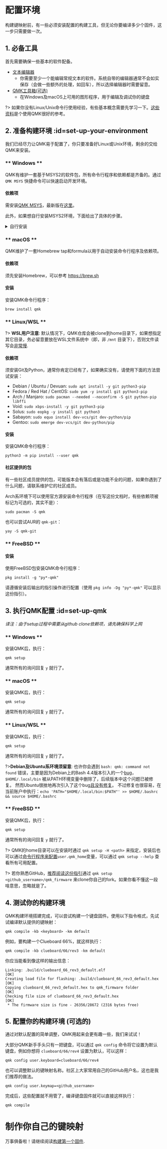 # 配置环境

构建键映射前，有一些必须安装配置的构建工具，但无论你要编译多少个固件，这一步只需要做一次。

## 1. 必备工具

首先需要确保一些基本的软件配备。

* [文本编辑器](zh-cn/newbs_learn_more_resources.md#text-editor-resources)
  * 你需要至少一个能编辑常规文本的软件。系统自带的编辑器通常不会如实保存（会做一些额外的处理，如回车），所以选择编辑器时需要留意。
* [QMK工具箱(可选)](https://github.com/qmk/qmk_toolbox)
  * 在Windows及macOS上可用的图形程序，用于编辑及调试你的键盘

?> 如果你没有Linux/Unix命令行使用经验，有些基本概念需要先学习一下。[这些资料](zh-cn/newbs_learn_more_resources.md#command-line-resources)是个使用QMK很好的参考。

## 2. 准备构建环境 :id=set-up-your-environment

我们已经尽力让QMK易于配置了，你只要准备好Linux或Unix环境，剩余的交给QMK来安装。

<!-- tabs:start -->

### ** Windows **

QMK有维护一套基于MSYS2的软件包，所有命令行程序和依赖都是齐备的。通过 `QMK MSYS` 快捷命令可以快速启动开发环境。

#### 依赖项

需安装[QMK MSYS](https://msys.qmk.fm/)，最新版在[这里](https://github.com/qmk/qmk_distro_msys/releases/latest)。

此外，如果想自行安装MSYS2环境，下面给出了具体的步骤。

<details>
  <summary>自行安装</summary>

?> 若决定使用 `QMK MSYS`，请跳过此节.

#### 依赖项

遵循 https://www.msys2.org 上的指引，安装MSYS2、Git和Python。

在MSYS2安装完毕后，关闭所有的MSYS终端，启动新的MinGW 64-bit终端。

!> **注意:** MinGW 64-bit 终端*不同于*安装包最后打开的MSYS终端，窗口标题应当是紫色的"MINGW64"而不是"MSYS"。具体的差异可以[参考这里](https://www.msys2.org/wiki/MSYS2-introduction/#subsystems)。

执行如下命令：

    pacman --needed --noconfirm --disable-download-timeout -S git mingw-w64-x86_64-toolchain mingw-w64-x86_64-python3-pip

#### 安装

安装QMK命令行程序:

    python3 -m pip install qmk

</details>

### ** macOS **

QMK维护了一套Homebrew tap和formula以用于自动安装命令行程序及依赖项。

#### 依赖项

须先安装Homebrew，可以参考 https://brew.sh

#### 安装

安装QMK命令行程序：

    brew install qmk

### ** Linux/WSL **

?> **WSL用户注意**: 默认情况下，QMK仓库会被clone到home目录下，如果想指定其它目录，务必留意要放在WSL文件系统中（即，非 `/mnt` 目录下），否则文件读写会[非常慢](https://github.com/microsoft/WSL/issues/4197).

#### 依赖项

须安装Git及Python，通常你肯定已经有了，如果确实没有，请使用下面的方法尝试安装：

* Debian / Ubuntu / Devuan: `sudo apt install -y git python3-pip`
* Fedora / Red Hat / CentOS: `sudo yum -y install git python3-pip`
* Arch / Manjaro: `sudo pacman --needed --noconfirm -S git python-pip libffi`
* Void: `sudo xbps-install -y git python3-pip`
* Solus: `sudo eopkg -y install git python3`
* Sabayon: `sudo equo install dev-vcs/git dev-python/pip`
* Gentoo: `sudo emerge dev-vcs/git dev-python/pip`

#### 安装

安装QMK命令行程序：

    python3 -m pip install --user qmk

#### 社区提供的包

有一些社区成员提供的包，可能版本会有落后或是功能不全的问题，如果你遇到了什么问题，请联系维护它的社区成员。

Arch系环境下可以使用官方源安装命令行程序（在写这份文档时，有些依赖项被标记为可选的，其实不是）：

    sudo pacman -S qmk

也可以尝试AUR的 `qmk-git`：

    yay -S qmk-git

###  ** FreeBSD **

#### 安装

使用FreeBSD包安装QMK命令行程序：

    pkg install -g "py*-qmk"

请遵循安装后输出的指引操作进行配置（使用 `pkg info -Dg "py*-qmk"` 可以显示这份指引）。

<!-- tabs:end -->

## 3. 执行QMK配置 :id=set-up-qmk
*译注：由于setup过程中需要从github clone依赖项，请先确保科学上网*

<!-- tabs:start -->

### ** Windows **

安装QMK后，执行：

    qmk setup

通常所有的询问回复 `y` 就行了。

### ** macOS **

安装QMK后，执行：

    qmk setup

通常所有的询问回复 `y` 就行了。

### ** Linux/WSL **

安装QMK后，执行：

    qmk setup

通常所有的询问回复 `y` 就行了。

?>**Debian及Ubuntu系环境须留意**:
也许你会遇到 `bash: qmk: command not found` 错误，主要是因为Debian上的Bash 4.4版本引入的一个[bug](https://bugs.debian.org/cgi-bin/bugreport.cgi?bug=839155)，`$HOME/.local/bin` 被从PATH环境变量中删除了，后续版本中这个问题已被修复。
然而Ubuntu很挫地再次引入了这个bug[且没有修复](https://bugs.launchpad.net/ubuntu/+source/bash/+bug/1588562)。
不过修复也很容易，在当前账户中执行：`echo 'PATH="$HOME/.local/bin:$PATH"' >> $HOME/.bashrc && source $HOME/.bashrc`

###  ** FreeBSD **

安装QMK后，执行：

    qmk setup

通常所有的询问回复 `y` 就行了。

<!-- tabs:end -->

?> QMK的home目录可以在安装时通过 `qmk setup -H <path>` 来指定，安装后也可以通过[命令行程序来配置](zh-cn/cli_configuration.md?id=single-key-example)`user.qmk_home`变量，可以通过 `qmk setup --help` 查看所有可用配置。

?> 若你熟悉GitHub，[推荐阅读这份指引](zh-cn/getting_started_github.md)通过 `qmk setup <github_username>/qmk_firmware` 来clone你自己的fork。如果你看不懂这一段啥意思，忽略就是了。

## 4. 测试你的构建环境

QMK构建环境搭建完成，可以尝试构建一个键盘固件。使用以下指令格式，先试试编译默认提供的键映射：

    qmk compile -kb <keyboard> -km default

例如，要构建一个Clueboard 66%，就这样执行：

    qmk compile -kb clueboard/66/rev3 -km default

你应当能看到像这样的输出信息：

```
Linking: .build/clueboard_66_rev3_default.elf                                                       [OK]
Creating load file for flashing: .build/clueboard_66_rev3_default.hex                               [OK]
Copying clueboard_66_rev3_default.hex to qmk_firmware folder                                        [OK]
Checking file size of clueboard_66_rev3_default.hex                                                 [OK]
 * The firmware size is fine - 26356/28672 (2316 bytes free)
```

## 5. 配置你的构建环境 (可选的)

通过对默认配置的简单调整，QMK用起来会更有趣一些，我们来试试！

大部分QMK新手手头只有一把键盘，可以通过 `qmk config` 命令将它设置为默认键盘，例如你想将 `clueboard/66/rev4` 设置为默认，可以这样：

    qmk config user.keyboard=clueboard/66/rev4

也可以调整默认的键映射名称。社区上大家常用自己的GitHub用户名，这也是我们推荐的做法。

    qmk config user.keymap=<github_username>

完成后，这些配置就不用管了，编译键盘固件就可以直接这样执行：

    qmk compile

# 制作你自己的键映射

万事俱备啦！请继续阅读[构建第一个固件](zh-cn/newbs_building_firmware.md).
